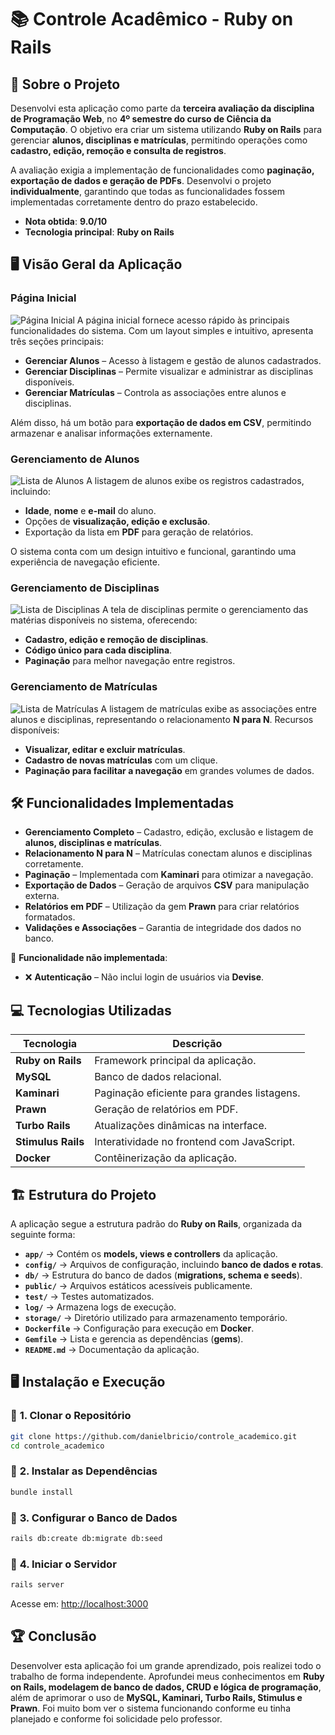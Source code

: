 # 📚 **Controle Acadêmico - Ruby on Rails**

## 📌 **Sobre o Projeto**
Desenvolvi esta aplicação como parte da **terceira avaliação da disciplina de Programação Web**, no **4º semestre do curso de Ciência da Computação**. O objetivo era criar um sistema utilizando **Ruby on Rails** para gerenciar **alunos, disciplinas e matrículas**, permitindo operações como **cadastro, edição, remoção e consulta de registros**.

A avaliação exigia a implementação de funcionalidades como **paginação, exportação de dados e geração de PDFs**. Desenvolvi o projeto **individualmente**, garantindo que todas as funcionalidades fossem implementadas corretamente dentro do prazo estabelecido.

- **Nota obtida**: **9.0/10**
- **Tecnologia principal**: **Ruby on Rails**



## 🖥️ **Visão Geral da Aplicação**

### **Página Inicial**
![Página Inicial](https://github.com/user-attachments/assets/f1bcaf4f-1c75-443f-a49d-54b7e78021a7)
A página inicial fornece acesso rápido às principais funcionalidades do sistema. Com um layout simples e intuitivo, apresenta três seções principais:
- **Gerenciar Alunos** – Acesso à listagem e gestão de alunos cadastrados.
- **Gerenciar Disciplinas** – Permite visualizar e administrar as disciplinas disponíveis.
- **Gerenciar Matrículas** – Controla as associações entre alunos e disciplinas.

Além disso, há um botão para **exportação de dados em CSV**, permitindo armazenar e analisar informações externamente.

### **Gerenciamento de Alunos**
![Lista de Alunos](https://github.com/user-attachments/assets/5656ab13-f6f3-4f55-bef7-269f1157694a)
A listagem de alunos exibe os registros cadastrados, incluindo:
- **Idade**, **nome** e **e-mail** do aluno.
- Opções de **visualização, edição e exclusão**.
- Exportação da lista em **PDF** para geração de relatórios.

O sistema conta com um design intuitivo e funcional, garantindo uma experiência de navegação eficiente.

### **Gerenciamento de Disciplinas**
![Lista de Disciplinas](https://github.com/user-attachments/assets/77a26036-b375-4b55-8013-64d6b324d16e)
A tela de disciplinas permite o gerenciamento das matérias disponíveis no sistema, oferecendo:
- **Cadastro, edição e remoção de disciplinas**.
- **Código único para cada disciplina**.
- **Paginação** para melhor navegação entre registros.

### **Gerenciamento de Matrículas**
![Lista de Matrículas](https://github.com/user-attachments/assets/eb5b2e16-5d25-4f79-b7fc-2202009ef9ab)
A listagem de matrículas exibe as associações entre alunos e disciplinas, representando o relacionamento **N para N**. Recursos disponíveis:
- **Visualizar, editar e excluir matrículas**.
- **Cadastro de novas matrículas** com um clique.
- **Paginação para facilitar a navegação** em grandes volumes de dados.



## 🛠️ **Funcionalidades Implementadas**
- **Gerenciamento Completo** – Cadastro, edição, exclusão e listagem de **alunos, disciplinas e matrículas**.
- **Relacionamento N para N** – Matrículas conectam alunos e disciplinas corretamente.
- **Paginação** – Implementada com **Kaminari** para otimizar a navegação.
- **Exportação de Dados** – Geração de arquivos **CSV** para manipulação externa.
- **Relatórios em PDF** – Utilização da gem **Prawn** para criar relatórios formatados.
- **Validações e Associações** – Garantia de integridade dos dados no banco.

🔹 **Funcionalidade não implementada**:
- ❌ **Autenticação** – Não inclui login de usuários via **Devise**.



## 💻 **Tecnologias Utilizadas**
| Tecnologia     | Descrição |
|---------------|--------------------------------|
| **Ruby on Rails** | Framework principal da aplicação. |
| **MySQL**      | Banco de dados relacional. |
| **Kaminari**   | Paginação eficiente para grandes listagens. |
| **Prawn**      | Geração de relatórios em PDF. |
| **Turbo Rails** | Atualizações dinâmicas na interface. |
| **Stimulus Rails** | Interatividade no frontend com JavaScript. |
| **Docker**     | Contêinerização da aplicação. |



## 🏗️ **Estrutura do Projeto**
A aplicação segue a estrutura padrão do **Ruby on Rails**, organizada da seguinte forma:

- **`app/`** → Contém os **models, views e controllers** da aplicação.
- **`config/`** → Arquivos de configuração, incluindo **banco de dados e rotas**.
- **`db/`** → Estrutura do banco de dados (**migrations, schema e seeds**).
- **`public/`** → Arquivos estáticos acessíveis publicamente.
- **`test/`** → Testes automatizados.
- **`log/`** → Armazena logs de execução.
- **`storage/`** → Diretório utilizado para armazenamento temporário.
- **`Dockerfile`** → Configuração para execução em **Docker**.
- **`Gemfile`** → Lista e gerencia as dependências (**gems**).
- **`README.md`** → Documentação da aplicação.



## 🖥️ **Instalação e Execução**

### 🔹 **1. Clonar o Repositório**
```bash
git clone https://github.com/danielbricio/controle_academico.git
cd controle_academico
```

### 🔹 **2. Instalar as Dependências**
```bash
bundle install
```

### 🔹 **3. Configurar o Banco de Dados**
```bash
rails db:create db:migrate db:seed
```

### 🔹 **4. Iniciar o Servidor**
```bash
rails server
```
Acesse em: [http://localhost:3000](http://localhost:3000)



## 🏆 **Conclusão**

Desenvolver esta aplicação foi um grande aprendizado, pois realizei todo o trabalho de forma independente. Aprofundei meus conhecimentos em **Ruby on Rails, modelagem de banco de dados, CRUD e lógica de programação**, além de aprimorar o uso de **MySQL, Kaminari, Turbo Rails, Stimulus e Prawn**. Foi muito bom ver o sistema funcionando conforme eu tinha planejado e conforme foi solicidade pelo professor.
